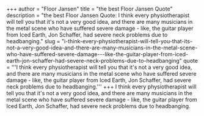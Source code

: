 +++
author = "Floor Jansen"
title = "the best Floor Jansen Quote"
description = "the best Floor Jansen Quote: I think every physiotherapist will tell you that it's not a very good idea, and there are many musicians in the metal scene who have suffered severe damage - like, the guitar player from Iced Earth, Jon Schaffer, had severe neck problems due to headbanging."
slug = "i-think-every-physiotherapist-will-tell-you-that-its-not-a-very-good-idea-and-there-are-many-musicians-in-the-metal-scene-who-have-suffered-severe-damage---like-the-guitar-player-from-iced-earth-jon-schaffer-had-severe-neck-problems-due-to-headbanging"
quote = '''I think every physiotherapist will tell you that it's not a very good idea, and there are many musicians in the metal scene who have suffered severe damage - like, the guitar player from Iced Earth, Jon Schaffer, had severe neck problems due to headbanging.'''
+++
I think every physiotherapist will tell you that it's not a very good idea, and there are many musicians in the metal scene who have suffered severe damage - like, the guitar player from Iced Earth, Jon Schaffer, had severe neck problems due to headbanging.

